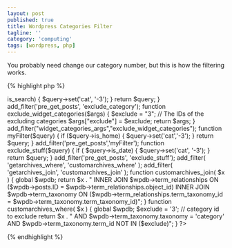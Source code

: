 ```yaml
---
layout: post
published: true
title: Wordpress Categories Filter
tagline: ''
category: 'computing'
tags: [wordpress, php]
---
```


You probably need change our category number, but this is how the filtering works.
<!--more-->
{% highlight php %}
<?php
/*
Plugin Name: My Filter
*/

// Exit if accessed directly
if ( !defined('ABSPATH')) exit;

# to exclude the category testing
function exclude_category($query) {
if ($query->is_search) {
$query->set('cat', '-3');
}
return $query;
}
add_filter('pre_get_posts', 'exclude_category');

function exclude_widget_categories($args) {
$exclude = "3"; // The IDs of the excluding categories
$args["exclude"] = $exclude;
return $args;
}

add_filter("widget_categories_args","exclude_widget_categories");

function myFilter($query) {
if ($query->is_home) {
$query->set('cat','-3');
}
return $query;
}
add_filter('pre_get_posts','myFilter');

function exclude_stuff($query) {
if ( $query->is_date) {
$query->set('cat', '-3');
}
return $query;
}
add_filter('pre_get_posts', 'exclude_stuff');

add_filter( 'getarchives_where', 'customarchives_where' );
add_filter( 'getarchives_join', 'customarchives_join' );

function customarchives_join( $x ) {
global $wpdb;
return $x . " INNER JOIN $wpdb->term_relationships ON ($wpdb->posts.ID = $wpdb->term_relationships.object_id) INNER JOIN $wpdb->term_taxonomy ON ($wpdb->term_relationships.term_taxonomy_id = $wpdb->term_taxonomy.term_taxonomy_id)";
}

function customarchives_where( $x ) {
global $wpdb;
$exclude = '3'; // category id to exclude
return $x . " AND $wpdb->term_taxonomy.taxonomy = 'category' AND $wpdb->term_taxonomy.term_id NOT IN ($exclude)";
}

?>
{% endhighlight %}